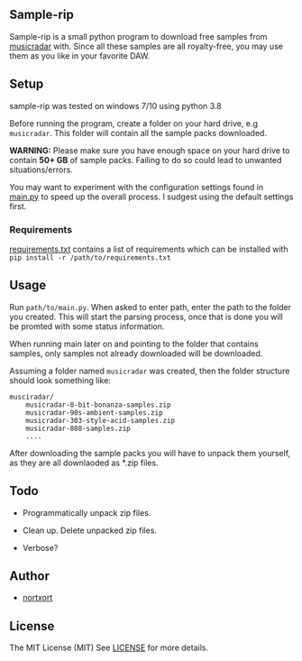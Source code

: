 ## Sample-rip

Sample-rip is a small python program to download free samples from  [musicradar](https://www.musicradar.com/news/tech/free-music-samples-royalty-free-loops-hits-and-multis-to-download) with. Since all these samples are all royalty-free, you may use them as you like in your favorite DAW.


## Setup

sample-rip was tested on windows 7/10 using python 3.8

Before running the program, create a folder on your hard drive, e.g `musicradar`. This folder will contain all the sample packs downloaded. 

**WARNING:** Please make sure you have enough space on your hard drive to contain **50+ GB** of sample packs. Failing to do so could lead to unwanted situations/errors.

You may want to experiment with the configuration settings found in [main.py](https://github.com/nortxort/sample-rip/blob/master/main.py#L36) to speed up the overall process. I sudgest using the default settings first.

### Requirements

[requirements.txt](https://github.com/nortxort/sample-rip/blob/master/requirements.txt) contains a list of requirements which can be installed with `pip install -r /path/to/requirements.txt`


## Usage

Run `path/to/main.py`. When asked to enter path, enter the path to the folder you created. This will start the parsing process, once that is done you will be promted with some status information.

When running main later on and pointing to the folder that contains samples, only samples not already downloaded will be downloaded.

Assuming a folder named `musicradar` was created, then the folder structure should look something like:

    musciradar/
        musicradar-8-bit-bonanza-samples.zip
        musicradar-90s-ambient-samples.zip
		musicradar-303-style-acid-samples.zip
		musicradar-808-samples.zip
        ....

After downloading the sample packs you will have to unpack them yourself, as they are all downlaoded as *.zip files.

## Todo

* Programmatically unpack zip files.

* Clean up. Delete unpacked zip files.

* Verbose?


## Author

* [nortxort](https://github.com/nortxort)


## License

The MIT License (MIT)
See [LICENSE](https://github.com/nortxort/sample-rip/blob/master/LICENSE) for more details.
